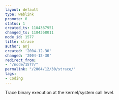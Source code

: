 ```yaml
---
layout: default
type: weblink
promote: 0
status: 1
created_ts: 1104367951
changed_ts: 1104368011
node_id: 1577
title: strace
author: anj
created: '2004-12-30'
changed: '2004-12-30'
redirect_from:
- "/node/1577/"
permalink: "/2004/12/30/strace/"
tags:
- Coding
---
```

Trace binary execution at the kernel/system call level.
